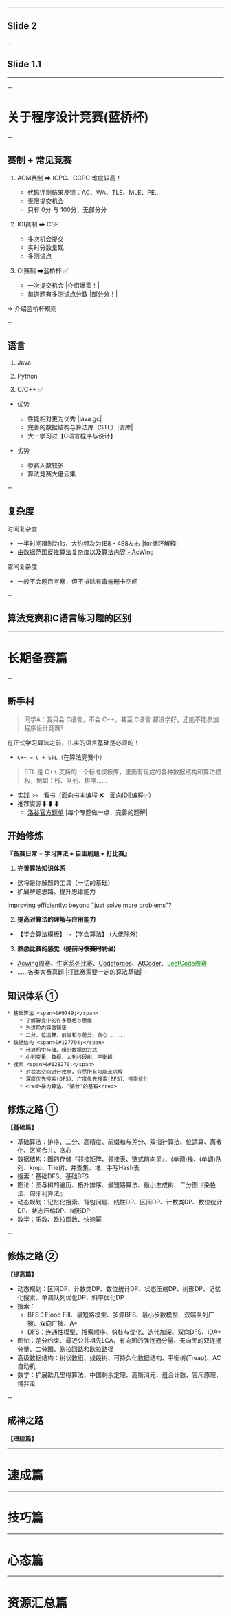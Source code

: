 
---
## Slide 2


--

## Slide 1.1

---

--

# 关于程序设计竞赛(蓝桥杯)

--

## 赛制 + 常见竞赛

1. ACM赛制 <span>&#10145; ICPC、CCPC</span> <red>难度较高！</red>
     * 代码评测结果反馈：AC、WA、TLE、MLE、PE...
     * 无限提交机会
     * 只有 0分 与 100分，无部分分

2. IOI赛制 <span>&#10145; CSP</span>
     * 多次机会提交
     * 实时分数呈现
     * 多测试点

3. OI赛制 <span>&#10145;蓝桥杯 &#9989;</span>
     * <red>一次提交机会</red>   |介绍爆零！|
     * <red>每道题有多测试点分数</red>  |部分分！|

-> 介绍蓝桥杯规则

--

## 语言

1.   Java 

2.   Python

3.   C/C++ :white_check_mark:
*    优势
     *   性能相对更为优秀 |java gc|
     *   完善的数据结构与算法库（STL）|调库|
     *   大一学习过【C语言程序与设计】

*    劣势
     *    参赛人数较多
     *    算法竞赛大佬云集



--

## 复杂度

时间复杂度

*   一半时间限制为1s，大约频次为1E8 - 4E8左右 |for循环解释|
*   [由数据范围反推算法复杂度以及算法内容 - AcWing](https://www.acwing.com/blog/content/32/)

空间复杂度

*   一般不会题目考察，但不排除有<del>毒瘤题</del>卡空间

--

## 算法竞赛和C语言练习题的区别

---

# 长期备赛篇

--

## 新手村
> 同学A：我只会 C语言，不会 C++，甚至 C语言 都没学好，还能不能参加程序设计竞赛?

在正式学习算法之前，扎实的语言基础是必须的！
*    <code>C++ = C + STL</code>（在算法竞赛中）

> STL 是 C++ 支持的一个标准模板库，里面有现成的各种数据结构和算法模板，例如：栈、队列、排序......

*    实践<code> >> </code> 看书（面向书本编程 <span>&#10060;<span>&emsp;面向IDE编程<span>&#9989;</span>）
*    推荐资源<span>&#11015;</span><span>&#11015;</span><span>&#11015;</span>
     *    [洛谷官方题单](https://www.luogu.com.cn/training/list)  |每个专题做一点、完善的题解|

## 开始修炼

**『备赛日常 = 学习算法 + 自主刷题 + 打比赛』**

1. **完善算法知识体系**
* 这将是你解题的工具（一切的基础）
* 扩展解题思路，<red>提升思维能力</red>

[Improving efficiently: beyond "just solve more problems"?](https://codeforces.com/blog/entry/66715?#comment-507869)

2. **提高对算法的理解与应用能力**
*  【学会算法模板】<code>!=</code>【学会算法】 (大佬除外)

3. **熟悉比赛的感觉（<del>提前习惯赛时罚坐</del>)**
* [Acwing周赛](https://www.acwing.com/activity/1/competition/)、[牛客系列比赛](https://ac.nowcoder.com/acm/contest/vip-index)、[Codeforces](https://codeforces.com/)、[AtCoder](https://atcoder.jp/)、<a href="https://leetcode.cn/contest/" style="color:green">LeetCode周赛</a>
* ......各类大赛真题
|打比赛需要一定的算法基础|
--

## 知识体系 ①
	* 基础算法 <span>&#9749;</span>
		* 了解算竞中的许多思想与思维
		* 为进阶内容做铺垫
		* 二分、位运算、前缀和与差分、贪心......
	* 数据结构 <span>&#127794;</span>
		* 计算机中存储、组织数据的方式
		* 小到变量、数组，大到线段树、平衡树
	* 搜索 <span>&#128270;</span>
		* 对状态空间进行枚举，穷尽所有可能来求解
		* 深度优先搜索(DFS)、广度优先搜索(BFS)、搜索优化
		* <red>暴力算法、"骗分"的基石</red>
## 修炼之路 ①
**【基础篇】**

*   基础算法：排序、二分、高精度、前缀和与差分、双指针算法、位运算、离散化、区间合并、贪心
*   数据结构：图的存储『邻接矩阵、邻接表、链式前向星』、(单调)栈、(单调)队列、kmp、Trie树、并查集、堆、手写Hash表
*   搜索：基础DFS、基础BFS
*   图论：图与树的遍历、拓扑排序、最短路算法、最小生成树、二分图『染色法、匈牙利算法』
*   动态规划：记忆化搜索、背包问题、线性DP、区间DP、计数类DP、数位统计DP、状态压缩DP、树形DP
*   数学：质数、欧拉函数、快速幂

--

## 修炼之路 ②
**【提高篇】**

*   动态规划：区间DP、计数类DP、数位统计DP、状态压缩DP、树形DP、记忆化搜索、单调队列优化DP、斜率优化DP
*   搜索：
    *   BFS：Flood Fill、最短路模型、多源BFS、最小步数模型、双端队列广搜、双向广搜、A*
    *   DFS：连通性模型、搜索顺序、剪枝与优化、迭代加深、双向DFS、IDA*
*   图论：差分约束、最近公共祖先LCA、有向图的强连通分量、无向图的双连通分量、二分图、欧拉回路和欧拉路径
*   高级数据结构：树状数组、线段树、可持久化数据结构、平衡树(Treap)、AC自动机
*   数学：扩展欧几里得算法、中国剩余定理、高斯消元、组合计数、容斥原理、博弈论

--

## 成神之路
**【进阶篇】**

---

# 速成篇

---

# 技巧篇

---

# 心态篇

---

# 资源汇总篇

​		

